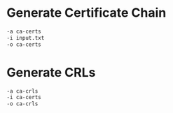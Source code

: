 # Generate Certificate Chain


```bash
-a ca-certs 
-i input.txt
-o ca-certs
```

# Generate CRLs

```bash
-a ca-crls
-i ca-certs
-o ca-crls
```